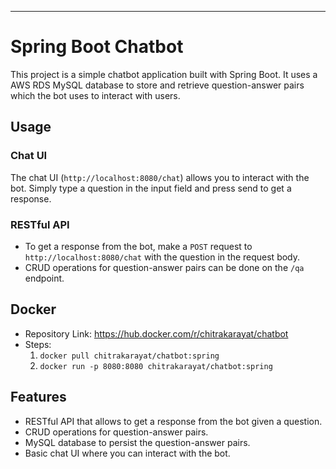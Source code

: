 ---

# Spring Boot Chatbot

This project is a simple chatbot application built with Spring Boot. It uses a AWS RDS MySQL database to store and retrieve question-answer pairs which the bot uses to interact with users.

## Usage

### Chat UI

The chat UI (`http://localhost:8080/chat`) allows you to interact with the bot. Simply type a question in the input field and press send to get a response.

### RESTful API

- To get a response from the bot, make a `POST` request to `http://localhost:8080/chat` with the question in the request body.
- CRUD operations for question-answer pairs can be done on the `/qa` endpoint.

## Docker 
-  Repository Link: https://hub.docker.com/r/chitrakarayat/chatbot
-  Steps:
    1. `docker pull chitrakarayat/chatbot:spring`
    2. `docker run -p 8080:8080 chitrakarayat/chatbot:spring`

## Features
- RESTful API that allows to get a response from the bot given a question.
- CRUD operations for question-answer pairs.
- MySQL database to persist the question-answer pairs.
- Basic chat UI where you can interact with the bot.
